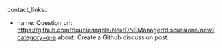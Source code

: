 contact_links:.
  - name: Question
    url: https://github.com/doubleangels/NextDNSManager/discussions/new?category=q-a
    about: Create a Github discussion post.
    
